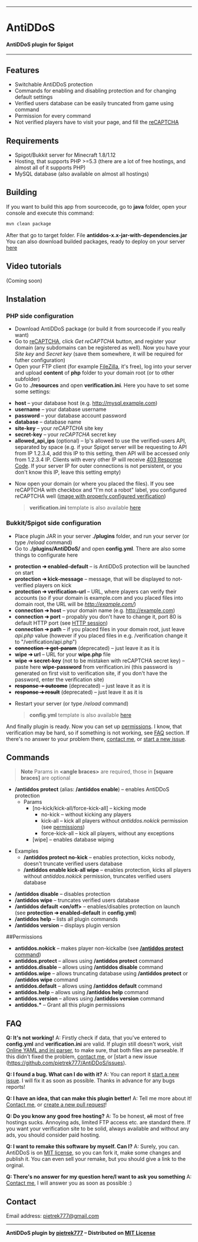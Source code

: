 

----------

# AntiDDoS
#### AntiDDoS plugin for Spigot

----------

## Features
* Switchable AntiDDoS protection
* Commands for enabling and disabling protection and for changing default settings
* Verified users database can be easily truncated from game using command
* Permission for every command
* Not verified players have to visit your page, and fill the <a href="https://www.google.com/recaptcha/intro/" target="_blank">reCAPTCHA</a>


## Requirements
* Spigot/Bukkit server for Minecraft 1.8/1.12
* Hosting, that supports PHP >=5.3 (there are a lot of free hostings, and almost all of it supports PHP)
* MySQL database (also available on almost all hostings)

## Building
If you want to build this app from sourcecode, go to __java__ folder, open your console and execute this command:

```sh
mvn clean package
```

After that go to target folder. File __antiddos-x.x-jar-with-dependencies.jar__ 
You can also download builded packages, ready to deploy on your server <a href="https://github.com/pietrek777/AntiDDoS/releases" target="_blank">here</a>

## Video tutorials
(Coming soon)
## Instalation
### PHP side configuration
 * Download AntiDDoS package (or build it from sourcecode if you really want)
 * Go to <a href="https://www.google.com/recaptcha/intro/" target="_blank">reCAPTCHA</a>, click *Get reCAPTCHA* button, and register your domain (any subdomains can be registered as well). Now you have your *Site key* and *Secret key* (save them somewhere, it will be required for futher configuration)
 * Open your FTP client (for example <a href="https://www.google.com/recaptcha/intro/" target="_blank">FileZilla</a>, it's free), log into your server and upload **content** of **php** folder to your domain root (or to other subfolder)
 *  Go to **./resources** and open **verification.ini**. Here you have to set some some settings:
  - **host** – your database host (e.g. http://mysql.example.com)
  -  **username** – your database username
  -  **password** – your database account password
  -  **database** – database name
  -  **site-key** – your *reCAPTCHA* site key
  -  **secret-key** – your *reCAPTCHA* secret key
  - **allowed_api_ips** (optional) – Ip's allowed to use the verified-users API, separated by space (e.g. if your Spigot server will be requesting to API from IP 1.2.3.4, add this IP to this setting, then API will be accessed only from 1.2.3.4 IP. Clients with every other IP will receive <a href="https://en.wikipedia.org/wiki/HTTP_403" target="_blank">403 Response Code</a>. If your server IP for outer connections is not persistent, or you don't know this IP, leave this setting empty)
 * Now open your domain (or where you placed the files). If you see reCAPTCHA with checkbox and "I'm not a robot" label, you configured reCAPTCHA well (<a href="http://i.imgur.com/24xFf1Q" target="_blank">image with properly configured verification</a>)
 
   > **verification.ini**  template is also available <a href="https://pastebin.com/4rudZNiA" target="_blank">here</a>


### Bukkit/Spigot side configuration
 * Place plugin JAR in your server **./plugins** folder, and run your server (or type */reload* command)
 * Go to **./plugins/AntiDDoS/** and open **config.yml**. There are also some things to configurate here
  - **protection ➔ enabled-default** – is AntiDDoS protection will be launched on start
  - **protection ➔ kick-message** – message, that will be displayed to not-verified players on kick
  - **protection ➔ verification-url** – URL, where players can verify their accounts (so if your domain is example.com and you placed files into domain root, the URL will be *http://example.com/*)
  - **connection ➔ host** – your domain name (e.g. http://example.com)
  - **connection ➔ port** – propably you don't have to change it, port 80 is default HTTP port (see [HTTP session](https://en.wikipedia.org/wiki/Hypertext_Transfer_Protocol#HTTP_session))
  - **connection ➔ path** – if you placed files in your domain root, just leave *api.php* value (however if you placed files in e.g. /verification change it to "/verification/api.php")
  -  **~~connection ➔ get-param~~** (deprecated) – just leave it as it is
  -  **wipe ➔ url** – URL for your **wipe.php** file
  - **wipe ➔ secret-key** (not to be mistaken with reCAPTCHA secret key) – paste here **wipe-password** from verification.ini (this password is generated on first visit to verification site, if you don't have the password, enter the verification site)
  -  **~~response ➔ outcome~~** (deprecated) – just leave it as it is
  -  **~~response ➔ result~~** (deprecated) – just leave it as it is
 * Restart your server (or type */reload* command)

   > **config.yml**  template is also available <a href="https://pastebin.com/tHwqNiSG" target="_blank">here</a>

And finally plugin is ready. Now you can set up [permissions](#permissions). I know, that verification may be hard, so if something is not working, see [FAQ](#FAQ) section. If there's no answer to your problem there, [contact me](#contact), or <a href="https://github.com/pietrek777/AntiDDoS/issues" target="_blank">start a new issue</a>.

## Commands
> **Note**
> Params in **&lt;angle braces&gt;** are required, those in **[square braces]** are optional

 * **/antiddos protect** (alias: **/antiddos enable**) – enables AntiDDoS protection
    - Params
      -  [no-kick/kick-all/force-kick-all] – kicking mode
         - no-kick – without kicking any players
          - kick-all – kick all players without *antiddos.nokick* permission (see [permissions](#permissions))
          - force-kick-all – kick all players, without any exceptions
      - [wipe] – enables database wiping
  - Examples
     - **/antiddos protect no-kick** – enables protection, kicks nobody, doesn't truncate verified users database
     - **/antiddos enable kick-all wipe** – enables protection, kicks all players without *antiddos.nokick* permission, truncates verified users database
 * **/antiddos disable** – disables protection
 * **/antiddos wipe** – truncates verified users database
  *  **/antiddos default &lt;on/off&gt;** – enables/disables protection on launch (see **protection ➔ enabled-default** in **config.yml**)
  *  **/antiddos help** – lists all plugin commands
  *  **/antiddos version** – displays plugin version
 
##Permissions
  * **antiddos.nokick** – makes player non-kickalbe (see [**/antiddos protect** command](#Commands))
  * **antiddos.protect** – allows using **/antiddos protect** command
  * **antiddos.disable** – allows using **/antiddos disable** command
  * **antiddos.wipe** – allows truncating database using **/antiddos protect** or **/antiddos wipe** command
  * **antiddos.default** – allows using **/antiddos default** command
  * **antiddos.help** – allows using **/antiddos help** command
  * **antiddos.version** – allows using **/antiddos version** command
  * **antiddos.&ast;** – Grant all this plugin permissions
  
## FAQ
**Q: It's not working!**
A:  Firstly check if data, that you've entered to **config.yml** and **verification.ini** are valid. If plugin still doesn't work, visit <a href="http://www.unserialize.me/" target="_blank">Online YAML and ini parser</a>, to make sure, that both files are parseable. If this didn't fixed the problem, [contact me](#contact), or [start a new issue (https://github.com/pietrek777/AntiDDoS/issues).

**Q: I found a bug. What can I do with it?**
A: You can report it <a href="https://github.com/pietrek777/AntiDDoS/issues" target="_blank">start a new issue</a>. I will fix it as soon as possible. Thanks in advance for any bugs reports!

**Q: I have an idea, that can make this plugin better!**
A:  Tell me more about it! [Contact me](#contact), or [create a new pull request](https://github.com/pietrek777/AntiDDoS/pulls)!

**Q: Do you know any good free hosting?**
A:  To be honest, ~~all~~ most of free hostings sucks. Annoying ads, limited FTP access etc. are standard there. If you want your verification site to be solid, always available and without any ads, you should consider paid hosting.

**Q: I want to remake this software by myself. Can I?**
A:  Surely, you can. AntiDDoS is on <a href="https://github.com/pietrek777/AntiDDoS/blob/master/LICENSE" target="_blank">MIT license</a>, so you can fork it, make some changes and publish it. You can even sell your remake, but you should give a link to the orginal.

**Q: There's no answer for my question here/I want to ask you something**
A:  [Contact me](#contact), I will answer you as soon as possible :)

## Contact
Email address: <a href="mailto:pietrek777@gmail.com" target="_blank">pietrek777@gmail.com</a>


-------
**AntiDDoS plugin by <a href="https://github.com/pietrek777" target="_blank">pietrek777</a> – Distributed on <a href="https://opensource.org/licenses/MIT" target="_blank">MIT License</a>**
